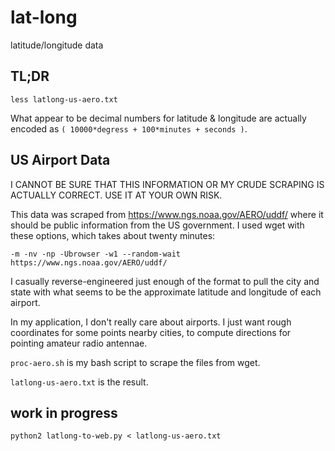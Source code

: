 # lat-long
latitude/longitude data

## TL;DR
`less latlong-us-aero.txt`

What appear to be decimal numbers for latitude & longitude are actually
encoded as `( 10000*degress + 100*minutes + seconds )`.

## US Airport Data

I CANNOT BE SURE THAT THIS INFORMATION OR MY CRUDE SCRAPING
IS ACTUALLY CORRECT.  USE IT AT YOUR OWN RISK.

This data was scraped from https://www.ngs.noaa.gov/AERO/uddf/
where it should be public information from the US government.
I used wget with these options, which takes about twenty minutes:

```
-m -nv -np -Ubrowser -w1 --random-wait https://www.ngs.noaa.gov/AERO/uddf/
```

I casually reverse-engineered just enough of the format to pull
the city and state with what seems to be the
approximate latitude and longitude of each airport.

In my application, I don't really care about airports.
I just want rough coordinates for some points nearby cities,
to compute directions for pointing amateur radio antennae.

`proc-aero.sh` is my bash script to scrape the files from wget.

`latlong-us-aero.txt` is the result.

## work in progress

```
python2 latlong-to-web.py < latlong-us-aero.txt
```
